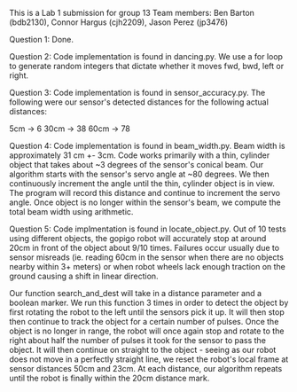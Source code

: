 This is a Lab 1 submission for group 13
Team members: Ben Barton (bdb2130), Connor Hargus (cjh2209), Jason Perez (jp3476)

Question 1: Done.

Question 2: Code implementation is found in dancing.py. We use a for loop to generate random integers that dictate whether it moves fwd, bwd, left or right.

Question 3: Code implementation is found in sensor_accuracy.py. The following were our sensor's detected distances for the following actual distances:

5cm -> 6
30cm -> 38
60cm -> 78

Question 4: Code implementation is found in beam_width.py. Beam width is approximately 31 cm +- 3cm. Code works primarily with a thin, cylinder object that takes about ~3 degrees of the sensor's conical beam. Our algorithm starts with the sensor's servo angle at ~80 degrees. We then continuously increment the angle until the thin, cylinder object is in view. The program will record this distance and continue to increment the servo angle. Once object is no longer within the sensor's beam, we compute the total beam width using arithmetic. 

Question 5: Code implmentation is found in locate_object.py. Out of 10 tests using different objects, the gopigo robot will accurately stop at around 20cm in front of the object about 9/10 times. Failures occur usually due to sensor misreads (ie. reading 60cm in the sensor when there are no objects nearby within 3+ meters) or when robot wheels lack enough traction on the ground causing a shift in linear direction.

Our function search_and_dest will take in a distance parameter and a boolean marker. We run this function 3 times in order to detect the object by first rotating the robot to the left until the sensors pick it up. It will then stop then continue to track the object for a certain number of pulses. Once the object is no longer in range, the robot will once again stop and rotate to the right about half the number of pulses it took for the sensor to pass the object. It will then continue on straight to the object - seeing as our robot does not move in a perfectly straight line, we reset the robot's local frame at sensor distances 50cm and 23cm. At each distance, our algorithm repeats until the robot is finally within the 20cm distance mark.  